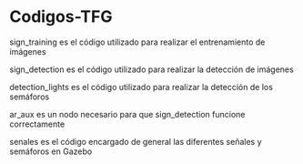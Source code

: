 # Codigos-TFG
sign_training es el código utilizado para realizar el entrenamiento de imágenes 

sign_detection es el código utilizado para realizar la detección de imágenes

detection_lights es el código utilizado para realizar la detección de los semáforos

ar_aux es un nodo necesario para que sign_detection funcione correctamente 

senales es el código encargado de general las diferentes señales y semáforos en Gazebo 
